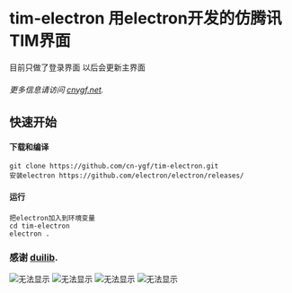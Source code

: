 # tim-electron 用electron开发的仿腾讯TIM界面

目前只做了登录界面
以后会更新主界面

###### 更多信息请访问 [cnygf.net](http://www.cnygf.net).

## 快速开始
#### 下载和编译
    git clone https://github.com/cn-ygf/tim-electron.git
    安装electron https://github.com/electron/electron/releases/
#### 运行
    把electron加入到环境变量
    cd tim-electron
    electron .

### 感谢 [duilib](https://github.com/electron/electron).

![无法显示](https://github.com/cn-ygf/TIM/raw/master/1.png)
![无法显示](https://github.com/cn-ygf/TIM/raw/master/2.png)
![无法显示](https://github.com/cn-ygf/TIM/raw/master/3.png)
![无法显示](https://github.com/cn-ygf/TIM/raw/master/4.png)